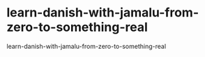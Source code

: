 # learn-danish-with-jamalu-from-zero-to-something-real
learn-danish-with-jamalu-from-zero-to-something-real
